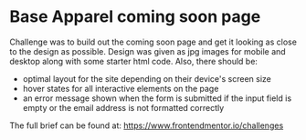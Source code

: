 # Base Apparel coming soon page

Challenge was to build out the coming soon page and get it looking as close to the design as possible. Design was given as jpg images for mobile and desktop along with some starter html code. Also, there should be:
* optimal layout for the site depending on their device's screen size
* hover states for all interactive elements on the page
* an error message shown when the form is submitted if the input field is empty or the email address is not formatted correctly

The full brief can be found at: https://www.frontendmentor.io/challenges